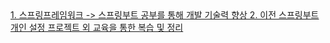 <a href="https://www.inflearn.com/course/%EC%8A%A4%ED%94%84%EB%A7%81-%EC%9E%85%EB%AC%B8-%EC%8A%A4%ED%94%84%EB%A7%81%EB%B6%80%ED%8A%B8/dashboard" title="스프링 입문 - 코드로 배우는 스프링 부트, 웹 MVC, DB 접근 기술"/>
1. 스프링프레임워크 -> 스프링부트 공부를 통해 개발 기술력 향상
2. 이전 스프링부트 개인 설정 프로젝트 외 교육을 통한 복습 및 정리
